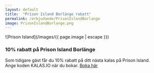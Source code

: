 ```yaml
---
layout: default
title:  "Prison Island Borlänge rabatt"
permalink: /erbjudande/PrisonIslandBorlange
image: PrisonIslandBorlange.png
---
```

![Prison Island](/images/{{ page.image | escape }})
### 10% rabatt på Prison Island Borlänge

Som tidigare gäst får du 10% rabatt på ditt nästa kalas på Prison Island. Ange koden KALAS.IO när du bokar. [Boka här](https://boka.prisonislandborlange.se/boka-kalas/)
